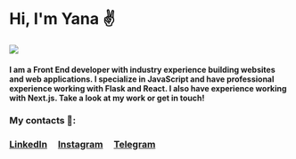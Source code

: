 # Hi, I'm Yana :v: 

![](https://user-images.githubusercontent.com/58434635/88490868-8ef41580-cf6c-11ea-91b3-025e2d51c0ef.png) 


#### I am a Front End developer with industry experience building websites and web applications. I specialize in JavaScript and have professional experience working with Flask and React. I also have experience working with Next.js. Take a look at my work or get in touch! 

### My contacts 📌:

### [LinkedIn](https://www.linkedin.com/in/yana-chernova/)&nbsp;&nbsp;&nbsp;&nbsp;&nbsp;[Instagram](https://www.instagram.com/yanochka_chernova/)&nbsp;&nbsp;&nbsp;&nbsp;&nbsp;[Telegram](https://telegram.me/yanachernova94)
